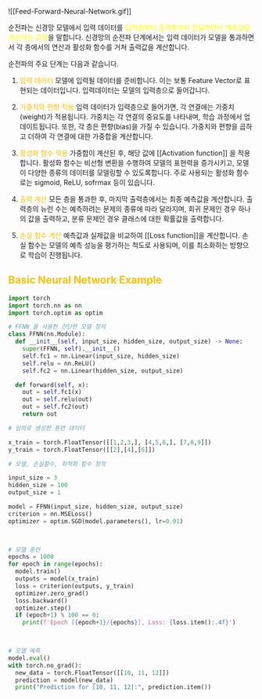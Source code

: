 ![[Feed-Forward-Neural-Network.gif]]

순전파는 신경망 모델에서 입력 데이터를 <font color="#ffff00">입력층부터 출력층까지 전달하면서 예측값을 계산하는 과정</font>을 말합니다. 신경망의 순전파 단계에서는 입력 데이터가 모델을 통과하면서 각 층에서의 연산과 활성화 함수를 거쳐 출력값을 계산합니다.

순전파의 주요 단계는 다음과 같습니다.

1. <font color="#ffc000">입력 데이터</font>
모델에 입력될 데이터를 준비합니다. 이는 보통 Feature Vector로 표현되는 데이터입니다. 입력데이터는 모델의 입력층으로 들어갑니다.

2. <font color="#ffc000">가중치와 편향 적용</font>
입력 데이터가 입력층으로 들어가면, 각 연결에는 가중치(weight)가 적용됩니다. 가중치는 각 연결의 중요도를 나타내며, 학습 과정에서 업데이트됩니다. 또한, 각 층은 편향(bias)을 가질 수 있습니다. 가중치와 편향을 곱하고 더하여 각 연결에 대한 가중합을 계산합니다.

3. <font color="#ffc000">활성화 함수 적용</font>
가중합이 계산된 후, 해당 값에 [[Activation function]] 을 적용합니다. 활성화 함수는 비선형 변환을 수행하여 모델의 표현력을 증가시키고, 모델이 다양한 종류의 데이터를 모델링할 수 있도록합니다. 주로 사용되는 활성화 함수로는 sigmoid, ReLU, sofrmax 등이 있습니다.

4. <font color="#ffc000">출력 계산</font>
모든 층을 통과한 후, 마지막 출력층에서는 최종 예측값을 계산합니다. 출력층의 뉴런 수는 예측하려는 문제의 종류에 따라 달라지며, 회귀 문제인 경우 하나의 값을 출력하고, 분류 문제인 경우 클래스에 대한 확률값을 출력합니다.

5. <font color="#ffc000">손실 함수 계산</font>
예측값과 실제값을 비교하여 [[Loss function]]을 계산합니다. 손실 함수는 모델의 예측 성능을 평가하는 척도로 사용되며, 이를 최소화하는 방향으로 학습이 진행됩니다.


## <font color="#ffc000">Basic Neural Network Example</font>

```python
import torch
import torch.nn as nn
import torch.optim as optim

# FFNN 을 사용한 간단한 모델 정의
class FFNN(nn.Module):
  def __init__(self, input_size, hidden_size, output_size) -> None:
    super(FFNN, self).__init__()
    self.fc1 = nn.Linear(input_size, hidden_size)
    self.relu = nn.ReLU()
    self.fc2 = nn.Linear(hidden_size, output_size)

  def forward(self, x):
    out = self.fc1(x)
    out = self.relu(out)
    out = self.fc2(out)
    return out

# 임의로 생성한 훈련 데이터

x_train = torch.FloatTensor([[1,2,3,], [4,5,6,], [7,8,9]])
y_train = torch.FloatTensor([[2],[4],[6]])

# 모델, 손실함수, 최적화 함수 정의

input_size = 3
hidden_size = 100
output_size = 1

model = FFNN(input_size, hidden_size, output_size)
criterion = nn.MSELoss()
optimizer = optim.SGD(model.parameters(), lr=0.01)

  

# 모델 훈련
epochs = 1000
for epoch in range(epochs):
  model.train()
  outputs = model(x_train)
  loss = criterion(outputs, y_train)
  optimizer.zero_grad()
  loss.backward()
  optimizer.step()
  if (epoch+1) % 100 == 0:
    print(f'Epoch [{epoch+1}/{epochs}], Loss: {loss.item():.4f}')

  

# 모델 예측
model.eval()
with torch.no_grad():
  new_data = torch.FloatTensor([[10, 11, 12]])
  prediction = model(new_data)
  print("Prediction for [10, 11, 12]:", prediction.item())
	

```

